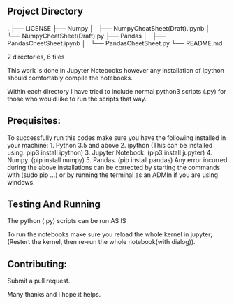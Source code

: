 ## Project Directory

.
├── LICENSE
├── Numpy
│   ├── NumpyCheatSheet(Draft).ipynb
│   └── NumpyCheatSheet(Draft).py
├── Pandas
│   ├── PandasCheetSheet.ipynb
│   └── PandasCheetSheet.py
└── README.md

2 directories, 6 files

This work is done in Jupyter Notebooks however any installation of ipython should comfortably compile the notebooks.

Within each directory I have tried to include normal python3 scripts (.py) for those who would like to run the scripts that way.

## Prequisites:

To successfully run this codes make sure you have the following installed in your machine:
	1. Python 3.5 and above
	2. ipython (This can be installed using: pip3 install ipython)
	3. Jupyter Notebook. (pip3 install jupyter)
	4. Numpy. (pip install numpy)
	5. Pandas. (pip install pandas)
 Any error incurred during the above installations can be corrected by starting the commands with (sudo pip ...) or by running the terminal as an ADMIn if you are using windows.

## Testing And Running
The python (.py) scripts can be run AS IS

To run the notebooks make sure you reload the whole kernel in jupyter; (Restert the kernel, then re-run the whole notebook(with dialog)).


## Contributing:
Submit a pull request.

Many thanks and I hope it helps.